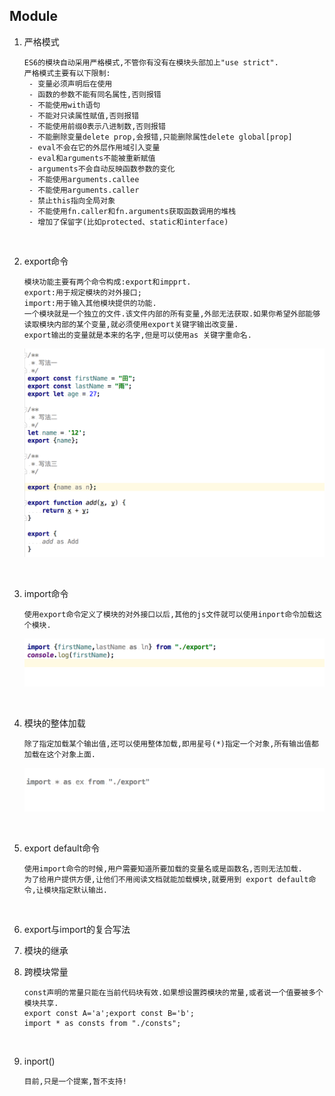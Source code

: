 ## Module

1. 严格模式

   ```
   ES6的模块自动采用严格模式,不管你有没有在模块头部加上"use strict".
   严格模式主要有以下限制:
   	- 变量必须声明后在使用
   	- 函数的参数不能有同名属性,否则报错
   	- 不能使用with语句
   	- 不能对只读属性赋值,否则报错
   	- 不能使用前缀0表示八进制数,否则报错
   	- 不能删除变量delete prop,会报错,只能删除属性delete global[prop]
   	- eval不会在它的外层作用域引入变量
   	- eval和arguments不能被重新赋值
   	- arguments不会自动反映函数参数的变化
   	- 不能使用arguments.callee
   	- 不能使用arguments.caller
   	- 禁止this指向全局对象
   	- 不能使用fn.caller和fn.arguments获取函数调用的堆栈
   	- 增加了保留字(比如protected、static和interface)
   ```

   ​

2. export命令

   ```
   模块功能主要有两个命令构成:export和impprt.
   export:用于规定模块的对外接口;
   import:用于输入其他模块提供的功能.
   一个模块就是一个独立的文件.该文件内部的所有变量,外部无法获取.如果你希望外部能够读取模块内部的某个变量,就必须使用export关键字输出改变量.
   export输出的变量就是本来的名字,但是可以使用as 关键字重命名.
   ```

   ![图片](https://github.com/qq2575896094/ES6/blob/master/images/Module/WX20171110-110945@2x.png)

   ​

3. import命令

   ```
   使用export命令定义了模块的对外接口以后,其他的js文件就可以使用inport命令加载这个模块.
   ```

   ![图片](https://github.com/qq2575896094/ES6/blob/master/images/Module/WX20171110-111056@2x.png)

   ​

4. 模块的整体加载

   ```
   除了指定加载某个输出值,还可以使用整体加载,即用星号(*)指定一个对象,所有输出值都加载在这个对象上面.
   ```

   ![图片](https://github.com/qq2575896094/ES6/blob/master/images/Module/WX20171110-111851@2x.png)

   ​

5. export default命令

   ```
   使用import命令的时候,用户需要知道所要加载的变量名或是函数名,否则无法加载.
   为了给用户提供方便,让他们不用阅读文档就能加载模块,就要用到 export default命令,让模块指定默认输出.
   ```

   ​

6. export与import的复合写法

7. 模块的继承

8. 跨模块常量

   ```
   const声明的常量只能在当前代码块有效.如果想设置跨模块的常量,或者说一个值要被多个模块共享.
   export const A='a';export const B='b';
   import * as consts from "./consts";
   ```

   ​

9. inport()

   ```
   目前,只是一个提案,暂不支持!
   ```

   ​